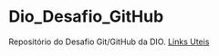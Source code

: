 # Dio_Desafio_GitHub
Repositório do Desafio Git/GitHub da DIO.
[Links Uteis](https://www.markdownguide.org/basic-syntax/)
